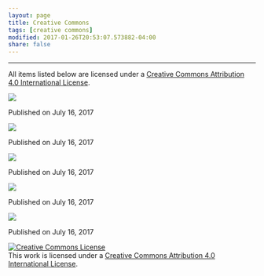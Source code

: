 ```yaml
---
layout: page
title: Creative Commons
tags: [creative commons]
modified: 2017-01-26T20:53:07.573882-04:00
share: false
---
```


---

All items listed below are licensed under a <a rel="license" href="http://creativecommons.org/licenses/by/4.0/">Creative Commons Attribution 4.0 International License</a>.

<div><a href="{{ site.url }}/images/curiosity_destiny/figure_1.png" target="_blank"><img src="{{ site.url }}/images/curiosity_destiny/figure_1.png"></a></div>

Published on July 16, 2017

<div><a href="{{ site.url }}/images/curiosity_destiny/table_1.png" target="_blank"><img src="{{ site.url }}/images/curiosity_destiny/table_1.png"></a></div>

Published on July 16, 2017

<div><a href="{{ site.url }}/images/curiosity_destiny/table_2.png" target="_blank"><img src="{{ site.url }}/images/curiosity_destiny/table_2.png"></a></div>

Published on July 16, 2017

<div><a href="{{ site.url }}/images/curiosity_destiny/table_3.png" target="_blank"><img src="{{ site.url }}/images/curiosity_destiny/table_3.png"></a></div>

Published on July 16, 2017

<div><a href="{{ site.url }}/images/curiosity_destiny/table_4.png" target="_blank"><img src="{{ site.url }}/images/curiosity_destiny/table_4.png"></a></div>

Published on July 16, 2017

<a rel="license" href="http://creativecommons.org/licenses/by/4.0/"><img alt="Creative Commons License" style="border-width:0" src="https://i.creativecommons.org/l/by/4.0/88x31.png" /></a><br />This work is licensed under a <a rel="license" href="http://creativecommons.org/licenses/by/4.0/">Creative Commons Attribution 4.0 International License</a>.